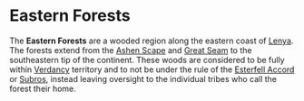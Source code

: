 # Eastern Forests

The **Eastern Forests** are a wooded region along the eastern coast of [Lenya](index.md). The forests extend from the [Ashen Scape](ashen-scape.md) and [Great Seam](great-seam.md) to the southeastern tip of the continent. These woods are considered to be fully within [Verdancy](../../../ch-2-people-of-mote/societies/verdancy/) territory and to not be under the rule of the [Esterfell Accord](../../../ch-2-people-of-mote/societies/esterfell-accord/) or [Subros](../../../ch-2-people-of-mote/societies/subros.md), instead leaving oversight to the individual tribes who call the forest their home.
